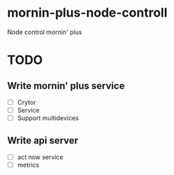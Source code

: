 # mornin-plus-node-controll
Node control mornin' plus

# TODO
## Write mornin' plus service
- [ ] Crytor
- [ ] Service
- [ ] Support multidevices
## Write api server
- [ ] act now service
- [ ] metrics